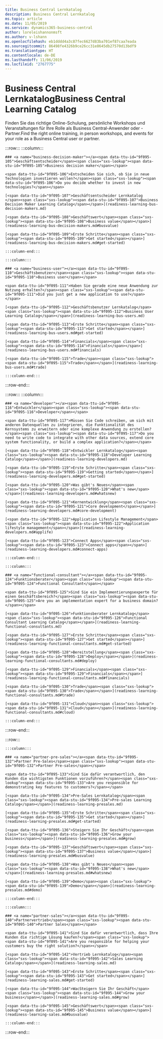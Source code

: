 ```yaml
---
title: Business Central Lernkatalog
description: Business Central Lernkatalog
ms.topic: article
ms.date: 11/05/2019
ms.service: dynamics365-business-central
author: loreleishannonmsft
ms.author: v-lshann
ms.openlocfilehash: eb1dddd4a3c87fec6627d83ba701ef87caa7eada
ms.sourcegitcommit: 86498fe4326b9ce26cc31e8645db27570d13bdf9
ms.translationtype: HT
ms.contentlocale: de-DE
ms.lasthandoff: 11/06/2019
ms.locfileid: "2767775"
---
```

# <a name="business-central-learning-catalog"></a><span data-ttu-id="9f095-103">Business Central Lernkatalog</span><span class="sxs-lookup"><span data-stu-id="9f095-103">Business Central Learning Catalog</span></span>
<span data-ttu-id="9f095-104">Finden Sie das richtige Online-Schulung, persönliche Workshops und Veranstaltungen für Ihre Rolle als Business Central-Anwender oder -Partner.</span><span class="sxs-lookup"><span data-stu-id="9f095-104">Find the right online training, in person workshops, and events for your role as a Business Central user or partner.</span></span>

:::row:::
    :::column:::

    ### <a name="business-decision-maker"></a><span data-ttu-id="9f095-105">Geschäftsentscheider</span><span class="sxs-lookup"><span data-stu-id="9f095-105">Business decision maker</span></span>

    <span data-ttu-id="9f095-106">Entscheiden Sie sich, ob Sie in neue Technologien investieren wollen?</span><span class="sxs-lookup"><span data-stu-id="9f095-106">Do you decide whether to invest in new technologies?</span></span> 

    [<span data-ttu-id="9f095-107">Geschäftsentscheider Lernkatalog </span><span class="sxs-lookup"><span data-stu-id="9f095-107">Business Decision Maker Learning Catalog</span></span>](readiness-learning-bus-decision-makers.md)

    [<span data-ttu-id="9f095-108">Geschäftswert</span><span class="sxs-lookup"><span data-stu-id="9f095-108">Business value</span></span>](readiness-learning-bus-decision-makers.md#busvalue)

    [<span data-ttu-id="9f095-109">Erste Schritte</span><span class="sxs-lookup"><span data-stu-id="9f095-109">Get started</span></span>](readiness-learning-bus-decision-makers.md#get-started)

    :::column-end:::

    :::column:::

    ### <a name="business-user"></a><span data-ttu-id="9f095-110">Geschäftsbenutzer</span><span class="sxs-lookup"><span data-stu-id="9f095-110">Business user</span></span>

    <span data-ttu-id="9f095-111">Haben Sie gerade eine neue Anwendung zur Nutzung erhalten?</span><span class="sxs-lookup"><span data-stu-id="9f095-111">Did you just get a new application to use?</span></span> 

    [<span data-ttu-id="9f095-112">Geschäftsbenutzer Lernkatalog</span><span class="sxs-lookup"><span data-stu-id="9f095-112">Business User Learning Catalog</span></span>](readiness-learning-bus-users.md)

    [<span data-ttu-id="9f095-113">Erste Schritte</span><span class="sxs-lookup"><span data-stu-id="9f095-113">Get started</span></span>](readiness-learning-bus-users.md#get-started)

    [<span data-ttu-id="9f095-114">Financials</span><span class="sxs-lookup"><span data-stu-id="9f095-114">Financials</span></span>](readiness-learning-bus-users.md#financials)

    [<span data-ttu-id="9f095-115">Trade</span><span class="sxs-lookup"><span data-stu-id="9f095-115">Trade</span></span>](readiness-learning-bus-users.md#trade)

    :::column-end:::

:::row-end:::

:::row:::
    :::column:::

    ### <a name="developer"></a><span data-ttu-id="9f095-116">Entwickler</span><span class="sxs-lookup"><span data-stu-id="9f095-116">Developer</span></span>

    <span data-ttu-id="9f095-117">Müssen Sie Code schreiben, um sich mit anderen Datenquellen zu integrieren, die Funktionalität des Kernsystems zu erweitern oder eine komplexe Anwendung zu erstellen?</span><span class="sxs-lookup"><span data-stu-id="9f095-117">Do you need to write code to integrate with other data sources, extend core system functionality, or build a complex application?</span></span>

    [<span data-ttu-id="9f095-118">Entwickler Lernkatalog</span><span class="sxs-lookup"><span data-stu-id="9f095-118">Developer Learning Catalog</span></span>](readiness-learning-developers.md)

    [<span data-ttu-id="9f095-119">Erste Schritte</span><span class="sxs-lookup"><span data-stu-id="9f095-119">Getting started</span></span>](readiness-learning-developers.md#get-started)

    [<span data-ttu-id="9f095-120">Was gibt's Neues</span><span class="sxs-lookup"><span data-stu-id="9f095-120">What's new</span></span>](readiness-learning-developers.md#whatsnew)

    [<span data-ttu-id="9f095-121">Kernentwicklung</span><span class="sxs-lookup"><span data-stu-id="9f095-121">Core development</span></span>](readiness-learning-developers.md#core-development)

    [<span data-ttu-id="9f095-122">Application Lifestyle Management</span><span class="sxs-lookup"><span data-stu-id="9f095-122">Application lifestyle management</span></span>](readiness-learning-developers.md#applife)

    [<span data-ttu-id="9f095-123">Connect Apps</span><span class="sxs-lookup"><span data-stu-id="9f095-123">Connect apps</span></span>](readiness-learning-developers.md#connect-apps)

    :::column-end:::

    :::column:::

    ### <a name="functional-consultant"></a><span data-ttu-id="9f095-124">Funktionsberater</span><span class="sxs-lookup"><span data-stu-id="9f095-124">Functional Consultant</span></span>
    
    <span data-ttu-id="9f095-125">Sind Sie ein Implementierungsexperte für einen Geschäftsbereich?</span><span class="sxs-lookup"><span data-stu-id="9f095-125">Are you an implementation expert for a business domain?</span></span> 

    [<span data-ttu-id="9f095-126">Funktionsberater Lernkatalog</span><span class="sxs-lookup"><span data-stu-id="9f095-126">Functional Consultant Learning Catalog</span></span>](readiness-learning-functional-consultants.md)

    [<span data-ttu-id="9f095-127">Erste Schritte</span><span class="sxs-lookup"><span data-stu-id="9f095-127">Get started</span></span>](readiness-learning-functional-consultants.md#get-started)

    [<span data-ttu-id="9f095-128">Bereitstellung</span><span class="sxs-lookup"><span data-stu-id="9f095-128">Deploy</span></span>](readiness-learning-functional-consultants.md#deploy)

    [<span data-ttu-id="9f095-129">Financials</span><span class="sxs-lookup"><span data-stu-id="9f095-129">Financials</span></span>](readiness-learning-functional-consultants.md#financials)

    [<span data-ttu-id="9f095-130">Trade</span><span class="sxs-lookup"><span data-stu-id="9f095-130">Trade</span></span>](readiness-learning-functional-consultants.md#trade)

    [<span data-ttu-id="9f095-131">Cloud</span><span class="sxs-lookup"><span data-stu-id="9f095-131">Cloud</span></span>](readiness-learning-functional-consultants.md#cloud)

    :::column-end:::

:::row-end:::

:::row:::

    :::column:::

    ### <a name="partner-pre-sales"></a><span data-ttu-id="9f095-132">Partner Pre-Sales</span><span class="sxs-lookup"><span data-stu-id="9f095-132">Partner Pre-sales</span></span>

    <span data-ttu-id="9f095-133">Sind Sie dafür verantwortlich, den Kunden die wichtigsten Funktionen vorzuführen?</span><span class="sxs-lookup"><span data-stu-id="9f095-133">Are you responsible for demonstrating key features to customers?</span></span> 

    [<span data-ttu-id="9f095-134">Pre-Sales Lernkatalog</span><span class="sxs-lookup"><span data-stu-id="9f095-134">Pre-sales Learning Catalog</span></span>](readiness-learning-presales.md)

    [<span data-ttu-id="9f095-135">Erste Schritte</span><span class="sxs-lookup"><span data-stu-id="9f095-135">Get started</span></span>](readiness-learning-presales.md#get-started)

    [<span data-ttu-id="9f095-136">Steigern Sie Ihr Geschäft</span><span class="sxs-lookup"><span data-stu-id="9f095-136">Grow your business</span></span>](readiness-learning-presales.md#grow)

    [<span data-ttu-id="9f095-137">Geschäftswert</span><span class="sxs-lookup"><span data-stu-id="9f095-137">Business value</span></span>](readiness-learning-presales.md#busvalue)

    [<span data-ttu-id="9f095-138">Was gibt's Neues</span><span class="sxs-lookup"><span data-stu-id="9f095-138">What's new</span></span>](readiness-learning-presales.md#whatsnew)

    [<span data-ttu-id="9f095-139">Demo</span><span class="sxs-lookup"><span data-stu-id="9f095-139">Demo</span></span>](readiness-learning-presales.md#demo)

    :::column-end:::

    :::column:::

    ### <a name="partner-sales"></a><span data-ttu-id="9f095-140">Partnervertrieb</span><span class="sxs-lookup"><span data-stu-id="9f095-140">Partner Sales</span></span>

    <span data-ttu-id="9f095-141">Sind Sie dafür verantwortlich, dass Ihre Kunden die richtige Lösung kaufen?</span><span class="sxs-lookup"><span data-stu-id="9f095-141">Are you responsible for helping your customers buy the right solution?</span></span> 

    [<span data-ttu-id="9f095-142">Vertrieb Lernkatalog</span><span class="sxs-lookup"><span data-stu-id="9f095-142">Sales Learning Catalog</span></span>](readiness-learning-sales.md)

    [<span data-ttu-id="9f095-143">Erste Schritte</span><span class="sxs-lookup"><span data-stu-id="9f095-143">Get started</span></span>](readiness-learning-sales.md#get-started)

    [<span data-ttu-id="9f095-144">WacSteigern Sie Ihr Geschäft</span><span class="sxs-lookup"><span data-stu-id="9f095-144">Grow your business</span></span>](readiness-learning-sales.md#grow)

    [<span data-ttu-id="9f095-145">Geschäftswert</span><span class="sxs-lookup"><span data-stu-id="9f095-145">Business value</span></span>](readiness-learning-sales.md#busvalue)

    :::column-end:::

:::row-end:::
